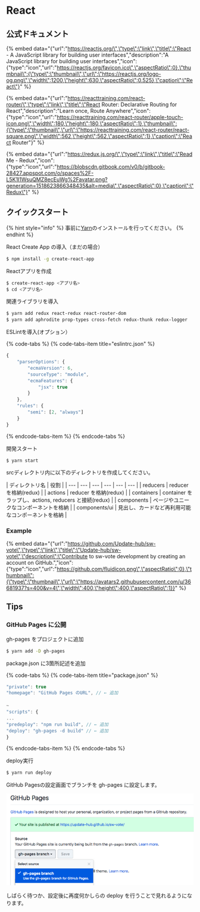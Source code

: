 # React

## 公式ドキュメント

{% embed data="{\"url\":\"https://reactjs.org/\",\"type\":\"link\",\"title\":\"React - A JavaScript library for building user interfaces\",\"description\":\"A JavaScript library for building user interfaces\",\"icon\":{\"type\":\"icon\",\"url\":\"https://reactjs.org/favicon.ico\",\"aspectRatio\":0},\"thumbnail\":{\"type\":\"thumbnail\",\"url\":\"https://reactjs.org/logo-og.png\",\"width\":1200,\"height\":630,\"aspectRatio\":0.525},\"caption\":\"React\"}" %}

{% embed data="{\"url\":\"https://reacttraining.com/react-router/\",\"type\":\"link\",\"title\":\"React Router: Declarative Routing for React\",\"description\":\"Learn once, Route Anywhere\",\"icon\":{\"type\":\"icon\",\"url\":\"https://reacttraining.com/react-router/apple-touch-icon.png\",\"width\":180,\"height\":180,\"aspectRatio\":1},\"thumbnail\":{\"type\":\"thumbnail\",\"url\":\"https://reacttraining.com/react-router/react-square.png\",\"width\":562,\"height\":562,\"aspectRatio\":1},\"caption\":\"React Router\"}" %}

{% embed data="{\"url\":\"https://redux.js.org/\",\"type\":\"link\",\"title\":\"Read Me - Redux\",\"icon\":{\"type\":\"icon\",\"url\":\"https://blobscdn.gitbook.com/v0/b/gitbook-28427.appspot.com/o/spaces%2F-L5K1I1WsuQMZ8ecEuWg%2Favatar.png?generation=1518623866348435&alt=media\",\"aspectRatio\":0},\"caption\":\"Redux\"}" %}

## クイックスタート

{% hint style="info" %}
事前に[Yarn](https://yarnpkg.com/lang/ja/)のインストールを行ってください。
{% endhint %}

React Create App の導入（まだの場合）

```bash
$ npm install -g create-react-app
```

Reactアプリを作成

```bash
$ create-react-app <アプリ名>
$ cd <アプリ名>
```

関連ライブラリを導入

```bash
$ yarn add redux react-redux react-router-dom
$ yarn add aphrodite prop-types cross-fetch redux-thunk redux-logger
```

ESLintを導入\(オプション）

{% code-tabs %}
{% code-tabs-item title="eslintrc.json" %}
```javascript
{
    "parserOptions": {
        "ecmaVersion": 6,
        "sourceType": "module",
        "ecmaFeatures": {
            "jsx": true
        }
    },
    "rules": {
        "semi": [2, "always"]
    }
}
```
{% endcode-tabs-item %}
{% endcode-tabs %}

開発スタート

```text
$ yarn start
```

srcディレクトリ内に以下のディレクトリを作成してください。

| ディレクトリ名 | 役割 |
| --- | --- | --- | --- | --- | --- |
| reducers | reducer を格納\(redux\) |
| actions | reducer を格納\(redux\) |
| containers | container をラップし、actions, reducers と接続\(redux\) |
| components | ページやユニークなコンポーネントを格納 |
| components/ui | 見出し、カードなど再利用可能なコンポーネントを格納 |

###  Example

{% embed data="{\"url\":\"https://github.com/Update-hub/sw-vote\",\"type\":\"link\",\"title\":\"Update-hub/sw-vote\",\"description\":\"Contribute to sw-vote development by creating an account on GitHub.\",\"icon\":{\"type\":\"icon\",\"url\":\"https://github.com/fluidicon.png\",\"aspectRatio\":0},\"thumbnail\":{\"type\":\"thumbnail\",\"url\":\"https://avatars2.githubusercontent.com/u/36681937?s=400&v=4\",\"width\":400,\"height\":400,\"aspectRatio\":1}}" %}

## Tips

### GitHub Pages に公開

gh-pages をプロジェクトに追加

```bash
$ yarn add -D gh-pages
```

package.json に3箇所記述を追加

{% code-tabs %}
{% code-tabs-item title="package.json" %}
```javascript
"private": true
"homepage": "GitHub Pages のURL", // ← 追加

~
"scripts": {
...
"predeploy": "npm run build", // ← 追加
"deploy": "gh-pages -d build" // ← 追加
}
```
{% endcode-tabs-item %}
{% endcode-tabs %}

deploy実行

```bash
$ yarn run deploy
```

GitHub Pagesの設定画面でブランチを gh-pages に設定します。

![](../../.gitbook/assets/sukurnshotto-2018-04-12-170556.png)

しばらく待つか、設定後に再度何かしらの deploy を行うことで見れるようになります。

